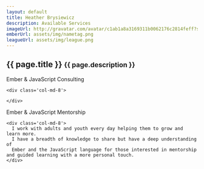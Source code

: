 ```yaml
---
layout: default
title: Heather Brysiewicz
description: Available Services
imageUrl: http://gravatar.com/avatar/c1ab1a8a3169311b0062176c2814feff?s=320
emberUrl: assets/img/nametag.png
leagueUrl: assets/img/league.png
---
```


<div class="row">
  <div class="col-md-12">
    <h2>
      {{ page.title }}
      <small>{{ page.description }}</small>
    </h2>
  </div>
</div>

<div class="divider"></div>

<div class="row post">
  <div class='row'>
    <div class='col-md-2 col-md-offset-1'>
      Ember &amp; JavaScript Consulting
    </div>

    <div class='col-md-8'>
      
    </div>
  </div>

  <div class='divider light'></div>

  <div class='row'>
    <div class='col-md-2 col-md-offset-1'>
      Ember &amp; JavaScript Mentorship
    </div>

    <div class='col-md-8'>
      I work with adults and youth every day helping them to grow and learn more.
      I have a breadth of knowledge to share but have a deep understanding of 
      Ember and the JavaScript language for those interested in mentorship and guided learning with a more personal touch.
    </div>
  </div>
</div>
